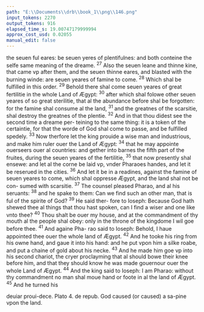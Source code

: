 ```yaml
---
path: "E:\\Documents\\drb\\book_1\\png\\146.png"
input_tokens: 2270
output_tokens: 916
elapsed_time_s: 19.00747179999994
approx_cost_usd: 0.02055
manual_edit: false
---
```

the seuen ful eares: be seuen yeres of plentifulnes: and
both conteine the selfe same meaning of the dreame.
<sup>27</sup> Also the seuen leane and thinne kine, that came vp after
them, and the seuen thinne eares, and blasted with the
burning winde: are seuen yeares of famine to come. <sup>28</sup> Which
shal be fulfilled in this order. <sup>29</sup> Behold there shal come
seuen yeares of great fertilitie in the whole Land of Ægypt:
<sup>30</sup> after which shal folowe other seuen yeares of so great
sterilitie, that al the abundance before shal be forgotten:
for the famine shal consume al the land, <sup>31</sup> and the greatnes
of the scarsitie, shal destroy the greatnes of the plentie.
<sup>32</sup> And in that thou didest see the second time a dreame per-
teining to the same thing: it is a token of the certaintie, for
that the worde of God shal come to passe, and be fulfilled
spedely. <sup>33</sup> Now therfore let the king prouide a wise man and
industrious, and make him ruler ouer the Land of Ægypt:
<sup>34</sup> that he may appointe ouerseers ouer al countries: and
gether into barnes the fifth part of the fruites, during the
seuen yeares of the fertilitie, <sup>35</sup> that now presently shal
ensewe: and let al the corne be laid vp, vnder Pharaoes
handes, and let it be reserued in the cities. <sup>36</sup> And let it be
in a readines, against the famine of seuen yeares to come,
which shal oppresse Ægypt, and the land shal not be con-
sumed with scarsitie. <sup>37</sup> The counsel pleased Pharao, and al
his seruants: <sup>38</sup> and he spake to them: Can we find such an
other man, that is ful of the spirite of God? <sup>39</sup> He said ther-
fore to Ioseph: Because God hath shewed thee al things that
thou hast spoken, can I find a wiser and one like vnto thee?
<sup>40</sup> Thou shalt be ouer my house, and at the commandment
of thy mouth al the people shal obey: only in the throne
of the kingdome I wil goe before thee. <sup>41</sup> And againe Pha-
rao said to Ioseph: Behold, I haue appointed thee ouer the
whole land of Ægypt. <sup>42</sup> And he tooke his ring from his
owne hand, and gaue it into his hand: and he put vpon him
a silke roabe, and put a chaine of gold about his necke.
<sup>43</sup> And he made him goe vp into his second chariot, the cryer
proclayming that al should bowe their knee before him,
and that they should know he was made gouernour ouer
the whole Land of Ægypt. <sup>44</sup> And the king said to Ioseph:
I am Pharao: without thy commandment no man shal moue
hand or foote in al the land of Ægypt. <sup>45</sup> And he turned his

<aside>deuiar proui-dece. Plato 4. de repub. God caused (or caused) a sa-pine vpon the land.</aside>

[^1]: Iospeh.